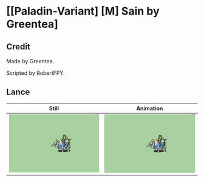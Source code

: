 # [\[Paladin-Variant\] \[M\] Sain by Greentea]

## Credit

Made by Greentea.

Scripted by RobertFPY.

## Lance

| Still | Animation |
| :---: | :-------: |
| ![Lance still](./Lance_000.png) | ![Lance animation](./Lance.gif) |
